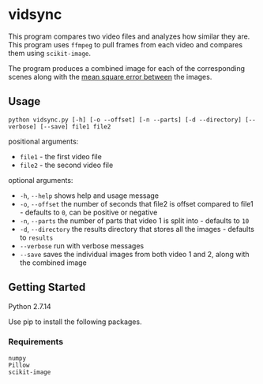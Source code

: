 # vidsync

This program compares two video files and analyzes how similar they are. This program uses `ffmpeg` to pull frames from each video and compares them using `scikit-image`.

The program produces a combined image for each of the corresponding scenes along with the [mean square error between](http://scikit-image.org/docs/stable/api/skimage.measure.html#skimage.measure.compare_mse) the images.

## Usage

`python vidsync.py [-h] [-o --offset] [-n --parts] [-d --directory] [--verbose] [--save] file1 file2`

positional arguments:
* `file1` - the first video file
* `file2` - the second video file

optional arguments:
* `-h`, `--help` shows help and usage message
* `-o`, `--offset` the number of seconds that file2 is offset compared to file1 - defaults to `0`, can be positive or negative
* `-n`, `--parts` the number of parts that video 1 is split into - defaults to `10`
* `-d`, `--directory` the results directory that stores all the images - defaults to `results`
* `--verbose` run with verbose messages
* `--save` saves the individual images from both video 1 and 2, along with the combined image

## Getting Started

Python 2.7.14

Use pip to install the following packages.

### Requirements
```
numpy
Pillow
scikit-image
```
